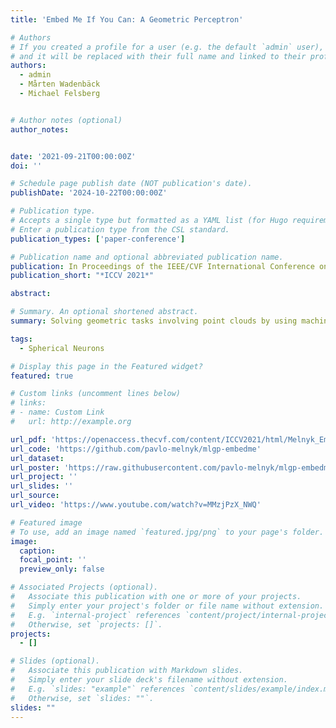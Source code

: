 ```yaml
---
title: 'Embed Me If You Can: A Geometric Perceptron'

# Authors
# If you created a profile for a user (e.g. the default `admin` user), write the username (folder name) here
# and it will be replaced with their full name and linked to their profile.
authors:
  - admin
  - Mårten Wadenbäck
  - Michael Felsberg


# Author notes (optional)
author_notes:


date: '2021-09-21T00:00:00Z'
doi: ''

# Schedule page publish date (NOT publication's date).
publishDate: '2024-10-22T00:00:00Z'

# Publication type.
# Accepts a single type but formatted as a YAML list (for Hugo requirements).
# Enter a publication type from the CSL standard.
publication_types: ['paper-conference']

# Publication name and optional abbreviated publication name.
publication: In Proceedings of the IEEE/CVF International Conference on Computer Vision (ICCV), 2021
publication_short: "*ICCV 2021*"

abstract: 

# Summary. An optional shortened abstract.
summary: Solving geometric tasks involving point clouds by using machine learning is a challenging problem. Standard feed-forward neural networks combine linear or, if the bias parameter is included, affine layers and activation functions. Their geometric modeling is limited, which motivated the prior work introducing the multilayer hypersphere perceptron (MLHP). Its constituent part, i.e., the hypersphere neuron, is obtained by applying a conformal embedding of Euclidean space. By virtue of Clifford algebra, it can be implemented as the Cartesian dot product of inputs and weights. If the embedding is applied in a manner consistent with the dimensionality of the input space geometry, the decision surfaces of the model units become combinations of hyperspheres and make the decision-making process geometrically interpretable for humans. Our extension of the MLHP model, the multilayer geometric perceptron (MLGP), and its respective layer units, i.e., geometric neurons, are consistent with the 3D geometry and provide a geometric handle of the learned coefficients. In particular, the geometric neuron activations are isometric in 3D, which is necessary for rotation and translation equivariance. When classifying the 3D Tetris shapes, we quantitatively show that our model requires no activation function in the hidden layers other than the embedding to outperform the vanilla multilayer perceptron. In the presence of noise in the data, our model is also superior to the MLHP.'

tags:
  - Spherical Neurons

# Display this page in the Featured widget?
featured: true

# Custom links (uncomment lines below)
# links:
# - name: Custom Link
#   url: http://example.org

url_pdf: 'https://openaccess.thecvf.com/content/ICCV2021/html/Melnyk_Embed_Me_if_You_Can_A_Geometric_Perceptron_ICCV_2021_paper.html'
url_code: 'https://github.com/pavlo-melnyk/mlgp-embedme'
url_dataset: 
url_poster: 'https://raw.githubusercontent.com/pavlo-melnyk/mlgp-embedme/main/misc/poster.png'
url_project: ''
url_slides: ''
url_source: 
url_video: 'https://www.youtube.com/watch?v=MMzjPzX_NWQ'

# Featured image
# To use, add an image named `featured.jpg/png` to your page's folder.
image:
  caption: 
  focal_point: ''
  preview_only: false

# Associated Projects (optional).
#   Associate this publication with one or more of your projects.
#   Simply enter your project's folder or file name without extension.
#   E.g. `internal-project` references `content/project/internal-project/index.md`.
#   Otherwise, set `projects: []`.
projects:
  - []

# Slides (optional).
#   Associate this publication with Markdown slides.
#   Simply enter your slide deck's filename without extension.
#   E.g. `slides: "example"` references `content/slides/example/index.md`.
#   Otherwise, set `slides: ""`.
slides: ""
---
```

